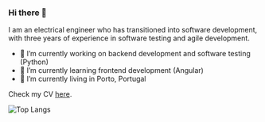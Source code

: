 ### Hi there 👋

I am an electrical engineer who has transitioned into software development, with three years of experience in software testing and agile development.

- 🔭 I’m currently working on backend development and software testing (Python)
- 🌱 I’m currently learning frontend development (Angular)
- 📌 I’m currently living in Porto, Portugal

Check my CV [here](./cv-mauricio-calheiro.pdf).

![Top Langs](https://github-readme-stats.vercel.app/api/top-langs/?username=mcalheiro&layout=compact)

<!--
**mcalheiro/mcalheiro** is a ✨ _special_ ✨ repository because its `README.md` (this file) appears on your GitHub profile.

Here are some ideas to get you started:

- 👯 I’m looking to collaborate on ...
- 🤔 I’m looking for help with ...
- 💬 Ask me about ...
- 😄 Pronouns: ...
- 📫 How to reach me: ...
- ⚡ Fun fact: ...
-->
